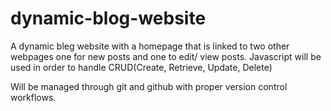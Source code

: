 # dynamic-blog-website

A dynamic bleg website with a homepage that is linked to two other webpages one for new posts and one to edit/ view posts. Javascript will be used in order to handle CRUD(Create, Retrieve, Update, Delete)

Will be managed through git and github with proper version control workflows.
